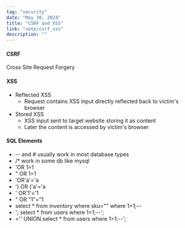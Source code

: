 ```yaml
---
tag: "security"
date: "May 30, 2024"
title: "CSRF and XSS"
link: "note/csrf_xss"
description: ""
---
```


#### CSRF
Cross Site Request Forgery

#### XSS
- Reflected XSS
	- Request contains XSS input directly reflected back to victim's browser
- Stored XSS
	- XSS input sent to target website storing it as content
	- Later the content is accessed by victim's browser 

#### SQL Elements
- -- and # usually work in most database types
- /* work in some db like mysql
- 'OR 1=1
- " OR 1=1
- 'OR'a'='a
- ') OR ('a'='a
- ' OR'1'='1
- " OR "1"="1
- select * from inventory where sku="" where 1=1;--
- '; select * from users where 1=1;--';
- ='' UNION select * from users where 1=1;--';